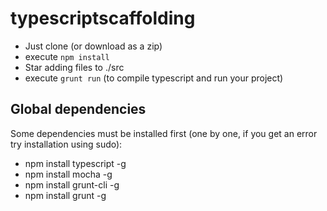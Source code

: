 # typescriptscaffolding
- Just clone (or download as a zip)
- execute ``npm install``
- Star adding files to ./src
- execute ``grunt run`` (to compile typescript and run your project)

## Global dependencies
Some dependencies must be installed first (one by one, if you get an error try installation using sudo):
- npm install typescript -g 
- npm install mocha -g 
- npm install grunt-cli -g 
- npm install grunt -g
